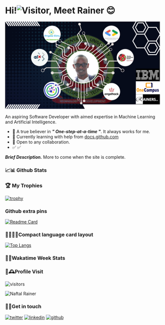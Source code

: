 # Hi!<img src="https://user-images.githubusercontent.com/1303154/88677602-1635ba80-d120-11ea-84d8-d263ba5fc3c0.gif" width="30px" alt="Visitor,"> Meet Rainer 😊

![Rainer Profile](https://github.com/Naftal-Rainer/Naftal-Rainer/blob/main/static/images/My%20journey%20in%20technology%20.png)
<!---
![Rainer Profile](https://user-images.githubusercontent.com/45267087/165546374-59941615-5029-468a-8bd7-987f4259a09c.gif)
![Rainer Profile](https://user-images.githubusercontent.com/45267087/144765722-cd3f942c-1833-47f2-a8d2-053cd57df447.png)
-->

  An aspiring Software Developer with aimed expertise in Machine Learning and Artificial Intelligence.
  
 - :paw_prints: A true believer in ***" One-step-at-a-time "***. It always works for me.
 - :seedling: Currently learning with help from [docs.github.com](https://docs.github.com/)
 - :incoming_envelope: Open to any collaboration.
 - :white_check_mark: :white_check_mark:
  
  ***Brief Description.*** More to come when the site is complete.
  
  ### 📈📊 Github Stats
  
<!-- <table>
  <tr>
    <a href="https://wakatime.com/@031f0010-ed93-450d-86db-77e0f90e1bae"><img src="https://wakatime.com/badge/user/031f0010-ed93-450d-86db-77e0f90e1bae.svg" alt="Total time coded since Jul 23 2021" /></a>
  </tr>
  <tr>
      <td><img width="380px" align="left" src="https://github-readme-stats.vercel.app/api?username=Naftal-Rainer&show_icons=true&count_private=true&include_all_commits=true&theme=tokyonight"/></td>
    <td><img width="400px" align="right" src="https://github-readme-streak-stats.herokuapp.com/?user=Naftal-Rainer&show_icons=true&locale=en&layout=compact&theme=tokyonight"/></td>
  </tr>   
</table> -->


<!--   ![GitHub Stats](https://github-readme-stats.vercel.app/api?username=Naftal-Rainer&theme=radical)
 -->
<!--START_SECTION:waka-->
<!--END_SECTION:waka-->

### 🏆 My Trophies
  [![trophy](https://github-profile-trophy.vercel.app/?username=Naftal-Rainer&theme=onedark&no-bg=false&count_private=true)](https://github.com/Naftal-Rainer/Naftal-Rainer)
  
  ### Github extra pins

[![Readme Card](https://github-readme-stats.vercel.app/api/pin/?username=Naftal-Rainer&repo=Naftal-Rainer&theme=dark&title_color=009933)](https://github.com/Naftal-Rainer/Naftal-Rainer&show_owner=true&count_private=true)

### 👨‍💻👩‍💻Compact language card layout

[![Top Langs](https://github-readme-stats.vercel.app/api/top-langs/?username=Naftal-Rainer&layout=compact&theme=dark&title_color=009933)](https://github.com/Naftal-Rainer/Naftal-Rainer)

### 📅📆Wakatime Week Stats


### 🔄🕰Profile Visit

![visitors](https://visitor-badge.glitch.me/badge?page_id=Naftal-Rainer.Naftal-Rainer&left_color=green&right_color=red&theme=dark&title_color=009933)

<!-- [![Image of https://github.com/Naftal-Rainer/Naftal-Rainer-views-counter](https://github.com/Naftal-Rainer/Naftal-Rainer-views-counter/blob/master/svg/profile/badge.svg)](https://github.com/Naftal-Rainer/Naftal-Rainer-views-counter) -->
<p align="left"> <img src="https://komarev.com/ghpvc/?username=Naftal-Raine&label=Profile%20views&color=0e75b6&style=flat" alt="Naftal Rainer" /> </p>


### 📲📞Get in touch
<p>
  <a href="https://twitter.com/N_Rainer"><img src="https://img.icons8.com/color/50/111111/twitter-squared.png" alt="twitter"/></a>
  <a href="https://www.linkedin.com/in/naftal-rainer"><img src="https://img.icons8.com/color/50/111111/linkedin.png" alt="linkedin"/></a>
  <a href="https://www.github.com/Naftal-Rainer"><img src="https://img.icons8.com/color/50/111111/github.png" alt="github"/></a>
<!--   <a href="https://stackoverflow.com/users/14775881/william-otieno"><img src="https://img.icons8.com/color/50/000000/stackoverflow.png" alt="stackoverflow"/></a>
  <a href="https://askubuntu.com/users/1172607/william-otieno"><img width="50px" src="https://cdn.sstatic.net/Sites/askubuntu/Img/apple-touch-icon@2.png?v=c492c9229955" alt="askubuntu"/></a> -->
</p>
